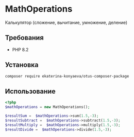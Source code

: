 # MathOperations

Калькулятор (сложение, вычитание, умножение, деление)

## Требования

- PHP 8.2

## Установка
```bash
composer require ekaterina-konyaeva/otus-composer-package
```
## Использование

```php
<?php
$mathOperations = new MathOperations();

$resultSum =  $mathOperations->sum(1.5,-3);
$resultSubtract =  $mathOperations->subtract(1.5,-3);
$resultMultiply =  $mathOperations->multiply(1.5,-3);
$resultDivide =  $mathOperations->divide(1.5,-3);
```